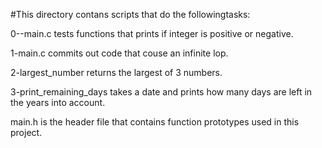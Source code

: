 #This directory contans scripts that do the followingtasks:

0--main.c tests functions that prints if integer is positive or negative.

1-main.c commits out code that couse an infinite lop.

2-largest_number returns the largest of 3 numbers.

3-print_remaining_days takes a date and prints how many days are left in the years into account.

main.h is the header file that contains function prototypes used in this project.
